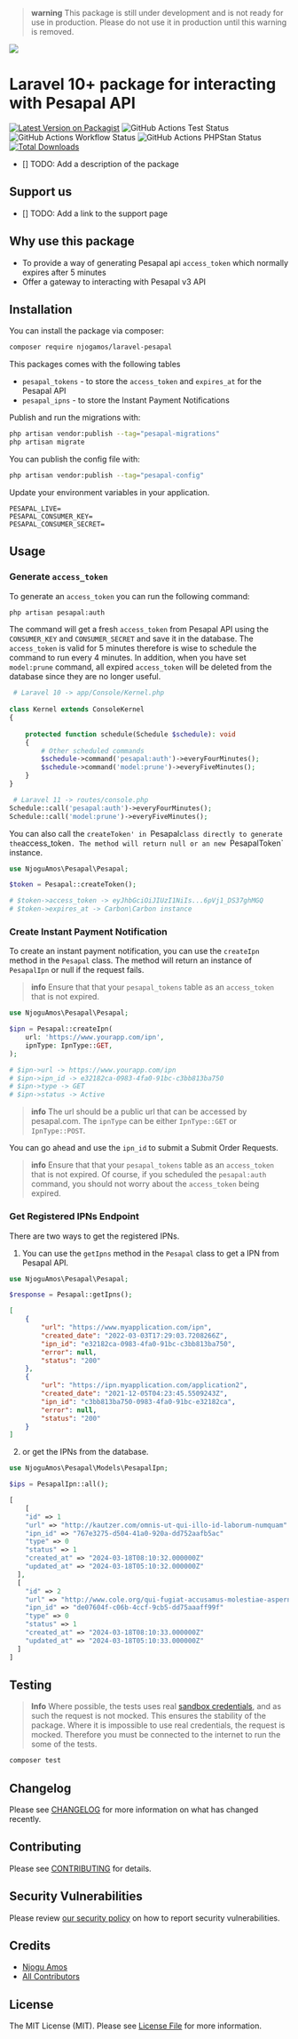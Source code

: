> **warning** This package is still under development and is not ready for use in production. Please do not use it in production until this warning is removed.

![](https://banners.beyondco.de/Laravel%20Pesapal.png?theme=light&packageManager=composer+require&packageName=njoguamos%2Flaravel-pesapal&pattern=rain&style=style_2&description=A+Laravel+package+for+interacting+with+https%3A%2F%2Fwww.pesapal.com+api&md=1&showWatermark=0&fontSize=100px&images=https%3A%2F%2Flaravel.com%2Fimg%2Flogomark.min.svg)

# Laravel 10+ package for interacting with Pesapal API

[![Latest Version on Packagist](https://img.shields.io/packagist/v/njoguamos/laravel-pesapal.svg?style=flat-square)](https://packagist.org/packages/njoguamos/laravel-pesapal)
![GitHub Actions Test Status](https://img.shields.io/github/actions/workflow/status/njoguamos/laravel-pesapal/run-tests.yml?logo=github&label=Tests)
![GitHub Actions Workflow Status](https://img.shields.io/github/actions/workflow/status/njoguamos/laravel-pesapal/fix-php-code-style-issues.yml?logo=github&label=Code%20Style)
![GitHub Actions PHPStan Status](https://img.shields.io/github/actions/workflow/status/njoguamos/laravel-pesapal/phpstan.yml?logo=github&label=PHPStan)
[![Total Downloads](https://img.shields.io/packagist/dt/njoguamos/laravel-pesapal.svg?style=flat-square)](https://packagist.org/packages/NjoguAmos/laravel-pesapal)

- [] TODO: Add a description of the package

## Support us

- [] TODO: Add a link to the support page

## Why use this package
- To provide a way of generating Pesapal api `access_token` which normally expires after 5 minutes
- Offer a gateway to interacting with Pesapal v3 API

## Installation

You can install the package via composer:

```bash
composer require njogamos/laravel-pesapal
```

This packages comes with the following tables
- `pesapal_tokens` - to store the `access_token` and `expires_at` for the Pesapal API
- `pesapal_ipns` - to store the Instant Payment Notifications

Publish and run the migrations with:

```bash
php artisan vendor:publish --tag="pesapal-migrations"
php artisan migrate
```

You can publish the config file with:

```bash
php artisan vendor:publish --tag="pesapal-config"
```

Update your environment variables in your application.

```dotenv
PESAPAL_LIVE=
PESAPAL_CONSUMER_KEY=
PESAPAL_CONSUMER_SECRET=
```

## Usage

### Generate `access_token`

To generate an `access_token` you can run the following command:

```bash
php artisan pesapal:auth
```

The command will get a fresh `access_token` from Pesapal API using the `CONSUMER_KEY` and `CONSUMER_SECRET` and save it in the database. The `access_token` is valid for 5 minutes therefore is wise to schedule the command to run every 4 minutes. In addition, when you have set `model:prune` command, all expired `access_token` will be deleted from the database since they are no longer useful.

```php
 # Laravel 10 -> app/Console/Kernel.php
 
class Kernel extends ConsoleKernel
{
 
    protected function schedule(Schedule $schedule): void
    {
        # Other scheduled commands
        $schedule->command('pesapal:auth')->everyFourMinutes();
        $schedule->command('model:prune')->everyFiveMinutes();
    }
}
```

```php
 # Laravel 11 -> routes/console.php
Schedule::call('pesapal:auth')->everyFourMinutes();
Schedule::call('model:prune')->everyFiveMinutes();
```

You can also call the `createToken' in `Pesapal` class directly to generate the `access_token`. The method will return null or an new `PesapalToken` instance.

```php
use NjoguAmos\Pesapal\Pesapal;

$token = Pesapal::createToken();

# $token->access_token -> eyJhbGciOiJIUzI1NiIs...6pVj1_DS37ghMGQ
# $token->expires_at -> Carbon\Carbon instance
````

### Create Instant Payment Notification

To create an instant payment notification, you can use the `createIpn` method in the `Pesapal` class. The method will return an instance of `PesapalIpn` or null if the request fails.

> **info** Ensure that that your `pesapal_tokens` table as an `access_token` that is not expired.

```php
use NjoguAmos\Pesapal\Pesapal;

$ipn = Pesapal::createIpn(
    url: 'https://www.yourapp.com/ipn',
    ipnType: IpnType::GET,
);

# $ipn->url -> https://www.yourapp.com/ipn
# $ipn->ipn_id -> e32182ca-0983-4fa0-91bc-c3bb813ba750
# $ipn->type -> GET
# $ipn->status -> Active
````

> **info** The url should be a public url that can be accessed by pesapal.com. The `ipnType` can be either `IpnType::GET` or `IpnType::POST`.

You can go ahead and use the `ipn_id` to submit a Submit Order Requests.

> **info** Ensure that that your `pesapal_tokens` table as an `access_token` that is not expired. Of course, if you scheduled the `pesapal:auth` command, you should not worry about the `access_token` being expired.

### Get Registered IPNs Endpoint

There are two ways to get the registered IPNs. 

1. You can use the `getIpns` method in the `Pesapal` class to get a IPN from Pesapal API.

```php
use NjoguAmos\Pesapal\Pesapal;

$response = Pesapal::getIpns();
```

```json
[
    {
        "url": "https://www.myapplication.com/ipn",
        "created_date": "2022-03-03T17:29:03.7208266Z",
        "ipn_id": "e32182ca-0983-4fa0-91bc-c3bb813ba750",
        "error": null,
        "status": "200"
    },
    {
        "url": "https://ipn.myapplication.com/application2",
        "created_date": "2021-12-05T04:23:45.5509243Z",
        "ipn_id": "c3bb813ba750-0983-4fa0-91bc-e32182ca",
        "error": null,
        "status": "200"
    }
]
```

2. or get the IPNs from the database.

```php
use NjoguAmos\Pesapal\Models\PesapalIpn;

$ips = PesapalIpn::all();
```


```php
[ 
    [
    "id" => 1
    "url" => "http://kautzer.com/omnis-ut-qui-illo-id-laborum-numquam"
    "ipn_id" => "767e3275-d504-41a0-920a-dd752aafb5ac"
    "type" => 0
    "status" => 1
    "created_at" => "2024-03-18T08:10:32.000000Z"
    "updated_at" => "2024-03-18T05:10:32.000000Z"
  ],
  [
    "id" => 2
    "url" => "http://www.cole.org/qui-fugiat-accusamus-molestiae-aspernatur-sequi-eum-non-quae.html"
    "ipn_id" => "de07604f-c06b-4ccf-9cb5-dd75aaaff99f"
    "type" => 0
    "status" => 1
    "created_at" => "2024-03-18T08:10:33.000000Z"
    "updated_at" => "2024-03-18T05:10:33.000000Z"
  ]
]
```

## Testing

> **Info** Where possible, the tests uses real [sandbox credentials](https://developer.pesapal.com/api3-demo-keys.txt), and as such the request is not mocked. This ensures the stability of the package. Where it is impossible to use real credentials, the request is mocked. Therefore you must be connected to the internet to run the some of the tests.

```bash
composer test
```

## Changelog

Please see [CHANGELOG](CHANGELOG.md) for more information on what has changed recently.

## Contributing

Please see [CONTRIBUTING](CONTRIBUTING.md) for details.

## Security Vulnerabilities

Please review [our security policy](../../security/policy) on how to report security vulnerabilities.

## Credits

- [Njogu Amos](https://github.com/njoguamos)
- [All Contributors](../../contributors)

## License

The MIT License (MIT). Please see [License File](LICENSE.md) for more information.
